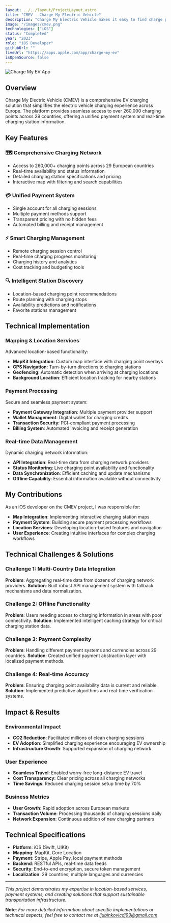 ```yaml
---
layout: ../../layout/ProjectLayout.astro
title: "CMEV - Charge My Electric Vehicle"
description: "Charge My Electric Vehicle makes it easy to find charge points, charge electricity and pay with just one account at more than 260,000 charge points in 29 countries."
image: "/images/cmev.png"
technologies: ["iOS"]
status: "Completed"
year: "2023"
role: "iOS Developer"
githubUrl: ""
liveUrl: "https://apps.apple.com/app/charge-my-ev"
isOpenSource: false
---
```


![Charge My EV App](/images/cmev.png)

## Overview

Charge My Electric Vehicle (CMEV) is a comprehensive EV charging solution that simplifies the electric vehicle charging experience across Europe. The platform provides seamless access to over 260,000 charging points across 29 countries, offering a unified payment system and real-time charging station information.

## Key Features

### 🗺️ Comprehensive Charging Network
- Access to 260,000+ charging points across 29 European countries
- Real-time availability and status information
- Detailed charging station specifications and pricing
- Interactive map with filtering and search capabilities

### 💳 Unified Payment System
- Single account for all charging sessions
- Multiple payment methods support
- Transparent pricing with no hidden fees
- Automated billing and receipt management

### ⚡ Smart Charging Management
- Remote charging session control
- Real-time charging progress monitoring
- Charging history and analytics
- Cost tracking and budgeting tools

### 🔍 Intelligent Station Discovery
- Location-based charging point recommendations
- Route planning with charging stops
- Availability predictions and notifications
- Favorite stations management

## Technical Implementation

### Mapping & Location Services
Advanced location-based functionality:
- **MapKit Integration**: Custom map interface with charging point overlays
- **GPS Navigation**: Turn-by-turn directions to charging stations
- **Geofencing**: Automatic detection when arriving at charging locations
- **Background Location**: Efficient location tracking for nearby stations

### Payment Processing
Secure and seamless payment system:
- **Payment Gateway Integration**: Multiple payment provider support
- **Wallet Management**: Digital wallet for charging credits
- **Transaction Security**: PCI-compliant payment processing
- **Billing System**: Automated invoicing and receipt generation

### Real-time Data Management
Dynamic charging network information:
- **API Integration**: Real-time data from charging network providers
- **Status Monitoring**: Live charging point availability and functionality
- **Data Synchronization**: Efficient caching and update mechanisms
- **Offline Capability**: Essential information available without connectivity

## My Contributions

As an iOS developer on the CMEV project, I was responsible for:

- **Map Integration**: Implementing interactive charging station maps
- **Payment System**: Building secure payment processing workflows
- **Location Services**: Developing location-based features and navigation
- **User Experience**: Creating intuitive interfaces for complex charging workflows

## Technical Challenges & Solutions

### Challenge 1: Multi-Country Data Integration
**Problem**: Aggregating real-time data from dozens of charging network providers.
**Solution**: Built robust API management system with fallback mechanisms and data normalization.

### Challenge 2: Offline Functionality
**Problem**: Users needing access to charging information in areas with poor connectivity.
**Solution**: Implemented intelligent caching strategy for critical charging station data.

### Challenge 3: Payment Complexity
**Problem**: Handling different payment systems and currencies across 29 countries.
**Solution**: Created unified payment abstraction layer with localized payment methods.

### Challenge 4: Real-time Accuracy
**Problem**: Ensuring charging point availability data is current and reliable.
**Solution**: Implemented predictive algorithms and real-time verification systems.

## Impact & Results

### Environmental Impact
- **CO2 Reduction**: Facilitated millions of clean charging sessions
- **EV Adoption**: Simplified charging experience encouraging EV ownership
- **Infrastructure Growth**: Supported expansion of charging network

### User Experience
- **Seamless Travel**: Enabled worry-free long-distance EV travel
- **Cost Transparency**: Clear pricing across all charging networks
- **Time Savings**: Reduced charging session setup time by 70%

### Business Metrics
- **User Growth**: Rapid adoption across European markets
- **Transaction Volume**: Processing thousands of charging sessions daily
- **Network Expansion**: Continuous addition of new charging partners

## Technical Specifications

- **Platform**: iOS (Swift, UIKit)
- **Mapping**: MapKit, Core Location
- **Payment**: Stripe, Apple Pay, local payment methods
- **Backend**: RESTful APIs, real-time data feeds
- **Security**: End-to-end encryption, secure token management
- **Localization**: 29 countries, multiple languages and currencies

---

*This project demonstrates my expertise in location-based services, payment systems, and creating solutions that support sustainable transportation infrastructure.*

**Note**: *For more detailed information about specific implementations or technical aspects, feel free to contact me at [ljubinkovicdj93@gmail.com](mailto:ljubinkovicdj93@gmail.com)*
